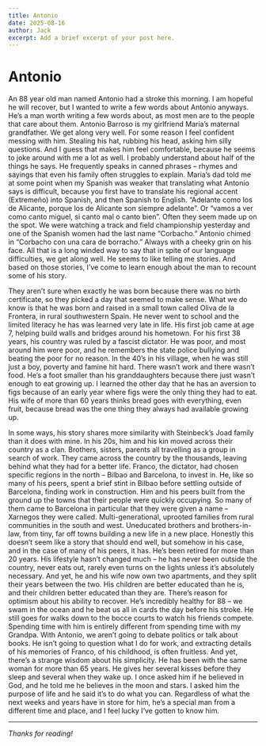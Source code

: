```yaml
---
title: Antonio
date: 2025-08-16
author: Jack
excerpt: Add a brief excerpt of your post here.
---
```


# Antonio

An 88 year old man named Antonio had a stroke this morning. I am hopeful he will recover, but I wanted to write a few words about Antonio anyways. He’s a man worth writing a few words about, as most men are to the people that care about them. Antonio Barroso is my girlfriend Maria’s maternal grandfather. We get along very well. For some reason I feel confident messing with him. Stealing his hat, rubbing his head, asking him silly questions. And I guess that makes him feel comfortable, because he seems to joke around with me a lot as well. I probably understand about half of the things he says. He frequently speaks in canned phrases – rhymes and sayings that even his family often struggles to explain. Maria’s dad told me at some point when my Spanish was weaker that translating what Antonio says is difficult, because you first have to translate his regional accent (Extremeño) into Spanish, and then Spanish to English. “Adelante como los de Alicante, porque los de Alicante son siempre adelante”. Or “vamos a ver como canto miguel, si canto mal o canto bien”. Often they seem made up on the spot. We were watching a track and field championship yesterday and one of the Spanish women had the last name “Corbacho.” Antonio chimed in “Corbacho con una cara de borracho.” Always with a cheeky grin on his face. All that is a long winded way to say that in spite of our language difficulties, we get along well. He seems to like telling me stories. And based on those stories, I’ve come to learn enough about the man to recount some of his story.

They aren’t sure when exactly he was born because there was no birth certificate, so they picked a day that seemed to make sense. What we do know is that he was born and raised in a small town called Oliva de la Frontera, in rural southwestern Spain. He never went to school and the limited literacy he has was learned very late in life. His first job came at age 7, helping build walls and bridges around his hometown. For his first 38 years, his country was ruled by a fascist dictator. He was poor, and most around him were poor, and he remembers the state police bullying and beating the poor for no reason. In the 40’s in his village, when he was still just a boy, poverty and famine hit hard. There wasn’t work and there wasn’t food. He’s a foot smaller than his granddaughters because there just wasn’t enough to eat growing up. I learned the other day that he has an aversion to figs because of an early year where figs were the only thing they had to eat. His wife of more than 60 years thinks bread goes with everything, even fruit, because bread was the one thing they always had available growing up. 

In some ways, his story shares more similarity with Steinbeck’s Joad family than it does with mine. In his 20s, him and his kin moved across their country as a clan. Brothers, sisters, parents all travelling as a group in search of work. They came across the country by the thousands, leaving behind what they had for a better life. Franco, the dictator, had chosen specific regions in the north – Bilbao and Barcelona, to invest in. He, like so many of his peers, spent a brief stint in Bilbao before settling outside of Barcelona, finding work in construction. Him and his peers built from the ground up the towns that their people were quickly occupying. So many of them came to Barcelona in particular that they were given a name – Xarnegos they were called. Multi-generational, uprooted families from rural communities in the south and west. Uneducated brothers and brothers-in-law, from tiny, far off towns building a new life in a new place. Honestly this doesn’t seem like a story that should end well, but somehow in his case, and in the case of many of his peers, it has. He’s been retired for more than 20 years. His lifestyle hasn’t changed much – he has never been outside the country, never eats out, rarely even turns on the lights unless it’s absolutely necessary. And yet, he and his wife now own two apartments, and they split their years between the two. His children are better educated than he is, and their children better educated than they are. There’s reason for optimism about his ability to recover. He’s incredibly healthy for 88 – we swam in the ocean and he beat us all in cards the day before his stroke. He still goes for walks down to the bocce courts to watch his friends compete. 
Spending time with him is entirely different from spending time with my Grandpa. With Antonio, we aren’t going to debate politics or talk about books. He isn’t going to question what I do for work, and extracting details of his memories of Franco, of his childhood, is often fruitless. And yet, there’s a strange wisdom about his simplicity. He has been with the same woman for more than 65 years. He gives her several kisses before they sleep and several when they wake up. I once asked him if he believed in God, and he told me he believes in the moon and stars. I asked him the purpose of life and he said it’s to do what you can. Regardless of what the next weeks and years have in store for him, he’s a special man from a different time and place, and I feel lucky I’ve gotten to know him. 


---

*Thanks for reading!*
